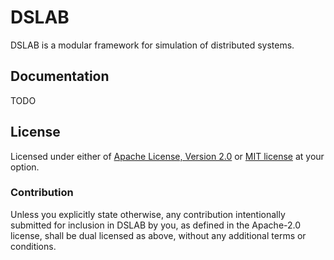 # DSLAB

DSLAB is a modular framework for simulation of distributed systems.

## Documentation

TODO

## License

Licensed under either of [Apache License, Version 2.0](LICENSE-APACHE) or [MIT license](LICENSE-MIT) at your option.

### Contribution

Unless you explicitly state otherwise, any contribution intentionally submitted for inclusion in DSLAB by you, 
as defined in the Apache-2.0 license, shall be dual licensed as above, without any additional terms or conditions.
